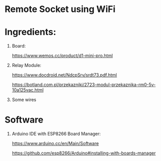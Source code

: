 # Remote Socket using WiFi

# Ingredients:

1) Board:

      https://www.wemos.cc/product/d1-mini-pro.html
  
2) Relay Module:

      https://www.docdroid.net/NdcpSrv/srdt73.pdf.html
  
      https://botland.com.pl/przekazniki/2723-modul-przekaznika-rm0-5v-10a125vac.html
  
3) Some wires
  


# Software

1) Arduino IDE with ESP8266 Board Manager:

      https://www.arduino.cc/en/Main/Software
  
      https://github.com/esp8266/Arduino#installing-with-boards-manager
  


